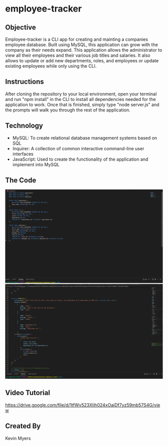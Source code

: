 # employee-tracker

## Objective
Employee-tracker is a CLI app for creating and mainting a companies employee database. Built using MySQL, this application can grow with the 
company as their needs expand. This application allows the administrator to view all their employees and their various job titles and salaries.
It also allows to update or add new departments, roles, and employees or update existing employees while only using the CLI.

## Instructions
After cloning the repository to your local environment, open your terminal and run "npm install" in the CLI to install all dependencies needed for
the application to work. Once that is finished, simply type "node server.js" and the prompts will walk you through the rest of the application.

## Technology
* MySQL: To create relational database management systems based on SQL
* Inquirer: A collection of common interactive command-line user interfaces
* JavaScript: Used to create the functionality of the application and implement into MySQL

## The Code
![Schema](/assets/Schema.png)
![Role Function](/assets/RoleFunction.png)

## Video Tutorial
https://drive.google.com/file/d/1tfWv523XIih024xOajDf7yz59mb57S4G/view

## Created By
Kevin Myers
